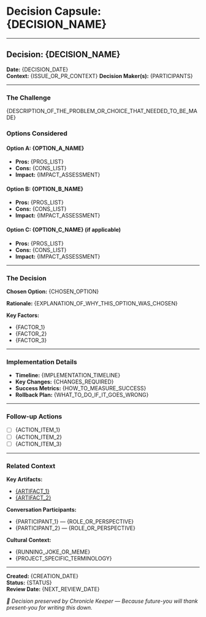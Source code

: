 # Decision Capsule: {DECISION_NAME}

---

## **Decision:** {DECISION_NAME}
**Date:** {DECISION_DATE}  
**Context:** {ISSUE_OR_PR_CONTEXT}
**Decision Maker(s):** {PARTICIPANTS}

---

### **The Challenge**
{DESCRIPTION_OF_THE_PROBLEM_OR_CHOICE_THAT_NEEDED_TO_BE_MADE}

### **Options Considered**

#### Option A: {OPTION_A_NAME}
- **Pros:** {PROS_LIST}
- **Cons:** {CONS_LIST}
- **Impact:** {IMPACT_ASSESSMENT}

#### Option B: {OPTION_B_NAME}
- **Pros:** {PROS_LIST}
- **Cons:** {CONS_LIST}
- **Impact:** {IMPACT_ASSESSMENT}

#### Option C: {OPTION_C_NAME} (if applicable)
- **Pros:** {PROS_LIST}
- **Cons:** {CONS_LIST}
- **Impact:** {IMPACT_ASSESSMENT}

---

### **The Decision**
**Chosen Option:** {CHOSEN_OPTION}

**Rationale:**
{EXPLANATION_OF_WHY_THIS_OPTION_WAS_CHOSEN}

**Key Factors:**
- {FACTOR_1}
- {FACTOR_2}  
- {FACTOR_3}

---

### **Implementation Details**
- **Timeline:** {IMPLEMENTATION_TIMELINE}
- **Key Changes:** {CHANGES_REQUIRED}
- **Success Metrics:** {HOW_TO_MEASURE_SUCCESS}
- **Rollback Plan:** {WHAT_TO_DO_IF_IT_GOES_WRONG}

---

### **Follow-up Actions**
- [ ] {ACTION_ITEM_1}
- [ ] {ACTION_ITEM_2}
- [ ] {ACTION_ITEM_3}

---

### **Related Context**
**Key Artifacts:**
- [{ARTIFACT_1}]({LINK_1})
- [{ARTIFACT_2}]({LINK_2})

**Conversation Participants:**
- {PARTICIPANT_1} — {ROLE_OR_PERSPECTIVE}
- {PARTICIPANT_2} — {ROLE_OR_PERSPECTIVE}

**Cultural Context:**
- {RUNNING_JOKE_OR_MEME}
- {PROJECT_SPECIFIC_TERMINOLOGY}

---

**Created:** {CREATION_DATE}  
**Status:** {STATUS}  
**Review Date:** {NEXT_REVIEW_DATE}

*📜 Decision preserved by Chronicle Keeper — Because future-you will thank present-you for writing this down.*